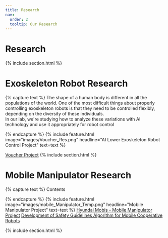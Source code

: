 ```yaml
---
title: Research
nav:
  order: 2
  tooltip: Our Research
---
```


# <i class="fas fa-search"></i> Research




{% include section.html %}
# Exoskeleton Robot Research
{% capture text %}
The shape of a human body is different in all the populations of the world. One of the most difficult things about properly controlling exoskeleton robots is that they need to be controlled flexibly, depending on the diversity of these individuals.  
In our lab, we're studying how to analyze these variations with AI technology and use it appropriately for robot control
<!-- {:.center} -->
{% endcapture %}
{%
  include feature.html
  image="images/Voucher_Res.png"
  headline="AI Lower Exoskeleton Robot Control Project"
  text=text
%}

[Voucher Project](https://hyharco.github.io/project/#voucher-project---2204--2312)
{% include section.html %}
  
  
  
  
  
# Mobile Manipulator Research
{% capture text %}
Contents 

<!-- {:.center} -->
{% endcapture %}
{%
  include feature.html
  image="images/mobile_Manipulator_Temp.png"
  headline="Mobile Manipulator Project"
  text=text
%}
[Hyundai Mobis - Mobile Manipulator Project](https://hyharco.github.io/project/#hyundai-mobis-mobile-manipulator---2208--2404)
[Development of Safety Guidelines Algorithm for Mobile Cooperative Robots](https://hyharco.github.io/project/)

<!-- 외부 링크를 넣고싶다면 -->
<!-- {% include list.html component="card" data="tools" filters="group: research_mobile_manipulator" %} -->
{% include section.html %}









<!-- 
# Other Research
{%
  include feature.html
  image="images/research2.jpg"
  headline="Other Projects"
  text="this is Example"
%}


{% capture col1 %}
{%
  include figure.html
  image="images/Exorobot_Research_Temp.png"
  caption="Example Image"
%}
{% endcapture %}
{% capture col2 %}
{%
  include figure.html
  image="images/mobile_Manipulator_Temp.png"
  caption="image_explanation"
%}
{% endcapture %}
{% include two-col.html col1=col1 col2=col2 %}


 -->
